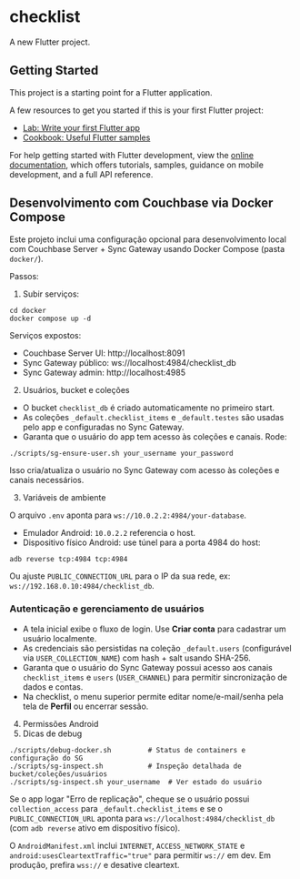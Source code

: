 # checklist

A new Flutter project.

## Getting Started

This project is a starting point for a Flutter application.

A few resources to get you started if this is your first Flutter project:

- [Lab: Write your first Flutter app](https://docs.flutter.dev/get-started/codelab)
- [Cookbook: Useful Flutter samples](https://docs.flutter.dev/cookbook)

For help getting started with Flutter development, view the
[online documentation](https://docs.flutter.dev/), which offers tutorials,
samples, guidance on mobile development, and a full API reference.

## Desenvolvimento com Couchbase via Docker Compose

Este projeto inclui uma configuração opcional para desenvolvimento local com Couchbase Server + Sync Gateway usando Docker Compose (pasta `docker/`).

Passos:

1) Subir serviços:

```
cd docker
docker compose up -d
```

Serviços expostos:
- Couchbase Server UI: http://localhost:8091
- Sync Gateway público: ws://localhost:4984/checklist_db
- Sync Gateway admin: http://localhost:4985

2) Usuários, bucket e coleções

- O bucket `checklist_db` é criado automaticamente no primeiro start.
- As coleções `_default.checklist_items` e `_default.testes` são usadas pelo app e configuradas no Sync Gateway.
- Garanta que o usuário do app tem acesso às coleções e canais. Rode:

```
./scripts/sg-ensure-user.sh your_username your_password
```

Isso cria/atualiza o usuário no Sync Gateway com acesso às coleções e canais necessários.

3) Variáveis de ambiente

O arquivo `.env` aponta para `ws://10.0.2.2:4984/your-database`.

- Emulador Android: `10.0.2.2` referencia o host.
- Dispositivo físico Android: use túnel para a porta 4984 do host:

```
adb reverse tcp:4984 tcp:4984
```

Ou ajuste `PUBLIC_CONNECTION_URL` para o IP da sua rede, ex: `ws://192.168.0.10:4984/checklist_db`.

### Autenticação e gerenciamento de usuários

- A tela inicial exibe o fluxo de login. Use **Criar conta** para cadastrar um usuário localmente.
- As credenciais são persistidas na coleção `_default.users` (configurável via `USER_COLLECTION_NAME`) com hash + salt usando SHA-256.
- Garanta que o usuário do Sync Gateway possui acesso aos canais `checklist_items` e `users` (`USER_CHANNEL`) para permitir sincronização de dados e contas.
- Na checklist, o menu superior permite editar nome/e-mail/senha pela tela de **Perfil** ou encerrar sessão.

4) Permissões Android
5) Dicas de debug

```
./scripts/debug-docker.sh         # Status de containers e configuração do SG
./scripts/sg-inspect.sh           # Inspeção detalhada de bucket/coleções/usuários
./scripts/sg-inspect.sh your_username  # Ver estado do usuário
```

Se o app logar "Erro de replicação", cheque se o usuário possui `collection_access` para `_default.checklist_items` e se o `PUBLIC_CONNECTION_URL` aponta para `ws://localhost:4984/checklist_db` (com `adb reverse` ativo em dispositivo físico).

O `AndroidManifest.xml` inclui `INTERNET`, `ACCESS_NETWORK_STATE` e `android:usesCleartextTraffic="true"` para permitir `ws://` em dev. Em produção, prefira `wss://` e desative cleartext.
